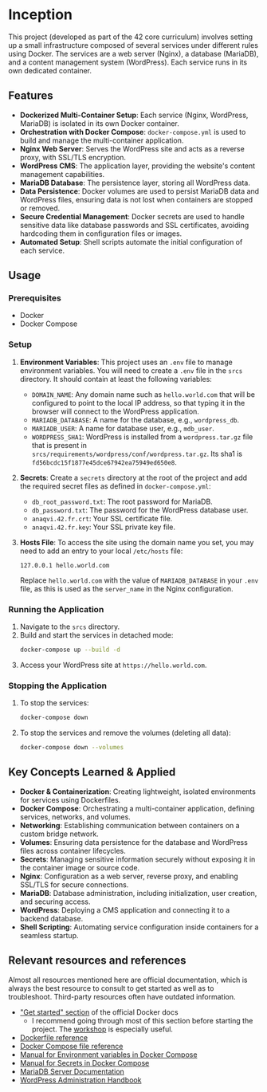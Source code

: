# Inception

This project (developed as part of the 42 core curriculum) involves setting up a small infrastructure composed of several services under different rules using Docker. The services are a web server (Nginx), a database (MariaDB), and a content management system (WordPress). Each service runs in its own dedicated container.

## Features

-   **Dockerized Multi-Container Setup**: Each service (Nginx, WordPress, MariaDB) is isolated in its own Docker container.
-   **Orchestration with Docker Compose**: `docker-compose.yml` is used to build and manage the multi-container application.
-   **Nginx Web Server**: Serves the WordPress site and acts as a reverse proxy, with SSL/TLS encryption.
-   **WordPress CMS**: The application layer, providing the website's content management capabilities.
-   **MariaDB Database**: The persistence layer, storing all WordPress data.
-   **Data Persistence**: Docker volumes are used to persist MariaDB data and WordPress files, ensuring data is not lost when containers are stopped or removed.
-   **Secure Credential Management**: Docker secrets are used to handle sensitive data like database passwords and SSL certificates, avoiding hardcoding them in configuration files or images.
-   **Automated Setup**: Shell scripts automate the initial configuration of each service.

## Usage

### Prerequisites

-   Docker
-   Docker Compose

### Setup

1.  **Environment Variables**: This project uses an `.env` file to manage environment variables. You will need to create a `.env` file in the `srcs` directory. It should contain at least the following variables:
    -   `DOMAIN_NAME`: Any domain name such as `hello.world.com` that will be configured to point to the local IP address, so that typing it in the browser will connect to the WordPress application.
    -   `MARIADB_DATABASE`: A name for the database, e.g., `wordpress_db`.
    -   `MARIADB_USER`: A name for database user, e.g., `mdb_user`.
    -   `WORDPRESS_SHA1`: WordPress is installed from a `wordpress.tar.gz` file that is present in `srcs/requirements/wordpress/conf/wordpress.tar.gz`. Its sha1 is `fd56bcdc15f1877e45dce67942ea75949ed650e8`.

2.  **Secrets**: Create a `secrets` directory at the root of the project and add the required secret files as defined in `docker-compose.yml`:
    -   `db_root_password.txt`: The root password for MariaDB.
    -   `db_password.txt`: The password for the WordPress database user.
    -   `anaqvi.42.fr.crt`: Your SSL certificate file.
    -   `anaqvi.42.fr.key`: Your SSL private key file.

3.  **Hosts File**: To access the site using the domain name you set, you may need to add an entry to your local `/etc/hosts` file:
    ```
    127.0.0.1 hello.world.com
    ```
    Replace `hello.world.com` with the value of `MARIADB_DATABASE` in your `.env` file, as this is used as the `server_name` in the Nginx configuration.

### Running the Application

1.  Navigate to the `srcs` directory.
2.  Build and start the services in detached mode:
    ```bash
    docker-compose up --build -d
    ```
3.  Access your WordPress site at `https://hello.world.com`.

### Stopping the Application

1.  To stop the services:
    ```bash
    docker-compose down
    ```
2.  To stop the services and remove the volumes (deleting all data):
    ```bash
    docker-compose down --volumes
    ```

## Key Concepts Learned & Applied

-   **Docker & Containerization**: Creating lightweight, isolated environments for services using Dockerfiles.
-   **Docker Compose**: Orchestrating a multi-container application, defining services, networks, and volumes.
-   **Networking**: Establishing communication between containers on a custom bridge network.
-   **Volumes**: Ensuring data persistence for the database and WordPress files across container lifecycles.
-   **Secrets**: Managing sensitive information securely without exposing it in the container image or source code.
-   **Nginx**: Configuration as a web server, reverse proxy, and enabling SSL/TLS for secure connections.
-   **MariaDB**: Database administration, including initialization, user creation, and securing access.
-   **WordPress**: Deploying a CMS application and connecting it to a backend database.
-   **Shell Scripting**: Automating service configuration inside containers for a seamless startup.

## Relevant resources and references

Almost all resources mentioned here are official documentation, which is always the best resource to consult to get started as well as to troubleshoot. Third-party resources often have outdated information.

- ["Get started" section](https://docs.docker.com/get-started/) of the official Docker docs
  - I recommend going through most of this section before starting the project. The [workshop](https://docs.docker.com/get-started/workshop/) is especially useful.
- [Dockerfile reference](https://docs.docker.com/reference/dockerfile/)
- [Docker Compose file reference](https://docs.docker.com/reference/compose-file/)
- [Manual for Environment variables in Docker Compose](https://docs.docker.com/compose/how-tos/environment-variables/)
- [Manual for Secrets in Docker Compose](https://docs.docker.com/compose/how-tos/use-secrets/)
- [MariaDB Server Documentation](https://mariadb.com/docs/server)
- [WordPress Administration Handbook](https://developer.wordpress.org/advanced-administration/)
